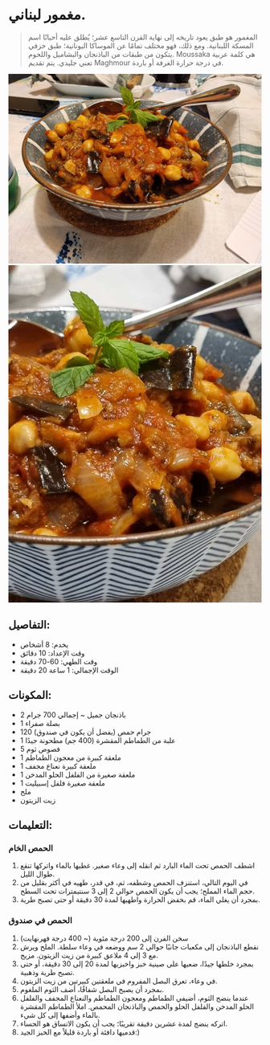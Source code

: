 # مغمور لبناني.

> المغمور هو طبق يعود تاريخه إلى نهاية القرن التاسع عشر؛ يُطلق عليه أحيانًا اسم المسكة اللبنانية. ومع ذلك، فهو مختلف تمامًا عن الموساكا اليونانية؛ طبق خزفي يتكون من طبقات من الباذنجان والبشاميل واللحوم. Moussaka هي كلمة عربية تعني جليدي. يتم تقديم Maghmour في درجة حرارة الغرفة أو باردة.

![المغمور اللبناني](https://github.com/anamorph/recettes/blob/master/photos/fr-accompagnement-maghmour_a_la_libanaise-01.jpg?raw=true) 
![المغمور اللبناني](https://github.com/anamorph/recettes/blob/master/photos/fr-accompagnement-maghmour_a_la_libanaise-02.jpg?raw=true) 

## التفاصيل:
* يخدم: 8 أشخاص 
* وقت الإعداد: 10 دقائق
* وقت الطهي: 60-70 دقيقة
* الوقت الإجمالي: 1 ساعة 20 دقيقة

## المكونات:
* 2 باذنجان جميل ~ إجمالي 700 جرام
* 1 بصلة صفراء
* 120 جرام حمص (يفضل أن يكون في صندوق)
* 1 علبة من الطماطم المقشرة (400 جم) مطحونة جيدًا
* 5 فصوص ثوم
* 1 ملعقة كبيرة من معجون الطماطم
* 1 ملعقة كبيرة نعناع مجفف
* 1 ملعقة صغيرة من الفلفل الحلو المدخن
* 1 ملعقة صغيرة فلفل إسبيليت
* ملح
* زيت الزيتون

## التعليمات:
### الحمص الخام
 1. اشطف الحمص تحت الماء البارد ثم انقله إلى وعاء صغير. غطيها بالماء واتركها تنقع طوال الليل.
 2. في اليوم التالي، استنزف الحمص وشطفه، ثم، في قدر، طهيه في أكثر بقليل من حجم الماء المملح؛ يجب أن يكون الحمص حوالي 2 إلى 3 سنتيمترات تحت السطح.
 3. بمجرد أن يغلي الماء، قم بخفض الحرارة واطهيها لمدة 30 دقيقة أو حتى تصبح طرية.

### الحمص في صندوق
 1. سخن الفرن إلى 200 درجة مئوية (~ 400 درجة فهرنهايت)
 2. نقطع الباذنجان إلى مكعبات جانبًا حوالي 2 سم ووضعه في وعاء سلطة. الملح ويرش مع 3 إلى 4 ملاعق كبيرة من زيت الزيتون. مزيج.
 3. بمجرد خلطها جيدًا، ضعيها على صينية خبز واخبزيها لمدة 20 إلى 30 دقيقة، أو حتى تصبح طرية وذهبية.
 4. في وعاء، تعرق البصل المفروم في ملعقتين كبيرتين من زيت الزيتون.
 5. بمجرد أن يصبح البصل شفافًا، أضف الثوم الملغوم.
 6. عندما ينضج الثوم، أضيفي الطماطم ومعجون الطماطم والنعناع المجفف والفلفل الحلو المدخن والفلفل الحلو والحمص والباذنجان المحمص. املأ الطماطم المقشرة بالماء وأضفها إلى كل شيء.
 7. اتركه ينضج لمدة عشرين دقيقة تقريبًا؛ يجب أن يكون الاتساق هو الحساء.
 8. قدميها دافئة أو باردة قليلاً مع الخبز الجيد:)